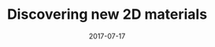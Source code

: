 ---
title: Discovering new 2D materials
layout: default
modal-id: 2
date: 2017-07-17
img: algorithm.png
alt: image-alt
project-date: April 2017
category: Research Paper
action: <a href="https://journals.aps.org/prl/abstract/10.1103/PhysRevLett.118.106101">Read the paper</a><p> (Requires journal subscription)</p>
description: The Materials Project crystal structure database has been searched for materials possessing layered motifs in their crystal structures using a topology-scaling algorithm. The algorithm identifies and measures the sizes of bonded atomic clusters in a structure's unit cell, and determines their scaling with cell size. The search yielded 826 stable layered materials, which are considered as candidates for the formation of two-dimensional monolayers via exfoliation. Density-functional theory calculates the exfoliation energy of each material and 681 monolayers are found to exhibit exfoliation energies below those of certain already-extant two-dimensional materials, indicating the possibility of exfoliating them from bulk phases. The crystal structures of these two-dimensional materials provide templates for future theoretical searches of stable two-dimensional materials. The optimized structures and other data for all 826 monolayers are provided at https://materialsweb.org.
---
